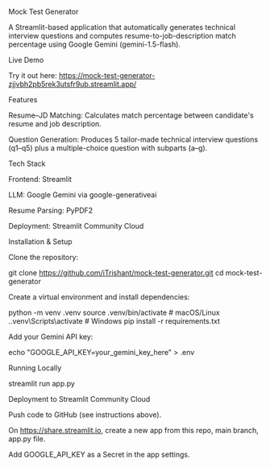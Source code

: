 Mock Test Generator

A Streamlit-based application that automatically generates technical interview questions and computes resume-to-job-description match percentage using Google Gemini (gemini-1.5-flash).

Live Demo

Try it out here: https://mock-test-generator-zjjvbh2pb5rek3utsfr9ub.streamlit.app/

Features

Resume–JD Matching: Calculates match percentage between candidate's resume and job description.

Question Generation: Produces 5 tailor-made technical interview questions (q1–q5) plus a multiple-choice question with subparts (a–g).

Tech Stack

Frontend: Streamlit

LLM: Google Gemini via google-generativeai

Resume Parsing: PyPDF2

Deployment: Streamlit Community Cloud

Installation & Setup

Clone the repository:

git clone https://github.com/iTrishant/mock-test-generator.git
cd mock-test-generator

Create a virtual environment and install dependencies:

python -m venv .venv
source .venv/bin/activate    # macOS/Linux
.\.venv\Scripts\activate   # Windows
pip install -r requirements.txt

Add your Gemini API key:

echo "GOOGLE_API_KEY=your_gemini_key_here" > .env

Running Locally

streamlit run app.py

Deployment to Streamlit Community Cloud

Push code to GitHub (see instructions above).

On https://share.streamlit.io, create a new app from this repo, main branch, app.py file.

Add GOOGLE_API_KEY as a Secret in the app settings.


